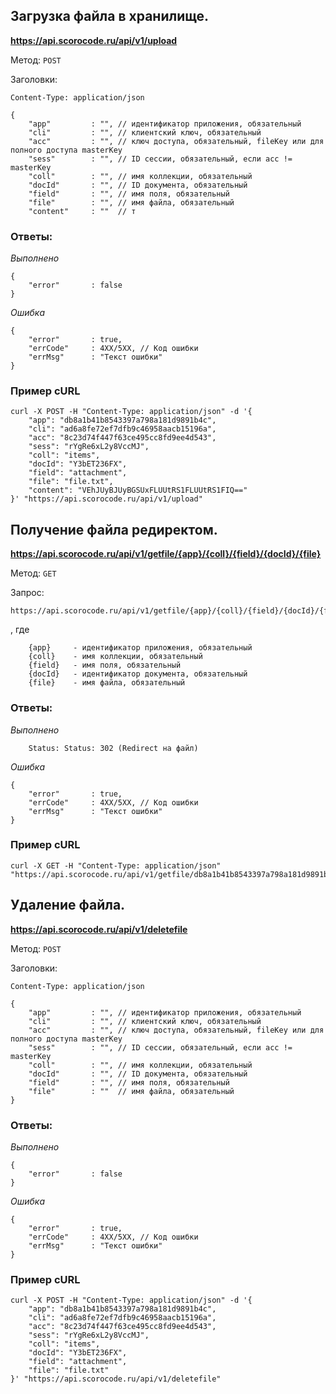 ## Загрузка файла в хранилище.


**https://api.scorocode.ru/api/v1/upload**

Метод: `POST`

Заголовки:

`Content-Type: application/json`

```
{
    "app"         : "", // идентификатор приложения, обязательный
    "cli"         : "", // клиентский ключ, обязательный
    "acc"         : "", // ключ доступа, обязательный, fileKey или для полного доступа masterKey
    "sess"        : "", // ID сессии, обязательный, если acc != masterKey
    "coll"        : "", // имя коллекции, обязательный
    "docId"       : "", // ID документа, обязательный
    "field"       : "", // имя поля, обязательный
    "file"        : "", // имя файла, обязательный
    "content"     : ""  // т
```

### Ответы:

*Выполнено*

```
{
    "error"       : false
}
```

*Ошибка*

```
{
    "error"       : true,
    "errCode"     : 4XX/5XX, // Код ошибки
    "errMsg"      : "Текст ошибки"
}
```

### Пример cURL

```
curl -X POST -H "Content-Type: application/json" -d '{
    "app": "db8a1b41b8543397a798a181d9891b4c",
    "cli": "ad6a8fe72ef7dfb9c46958aacb15196a",
    "acc": "8c23d74f447f63ce495cc8fd9ee4d543",
    "sess": "rYgRe6xL2y8VccMJ",
    "coll": "items",
    "docId": "Y3bET236FX",
    "field": "attachment",
    "file": "file.txt",
    "content": "VEhJUyBJUyBGSUxFLUUtRS1FLUUtRS1FIQ=="
}' "https://api.scorocode.ru/api/v1/upload"
```

## Получение файла редиректом.


**https://api.scorocode.ru/api/v1/getfile/{app}/{coll}/{field}/{docId}/{file}**

Метод: `GET`

Запрос:

```
https://api.scorocode.ru/api/v1/getfile/{app}/{coll}/{field}/{docId}/{file}
```

, где

```
    {app}     - идентификатор приложения, обязательный
    {coll}    - имя коллекции, обязательный
    {field}   - имя поля, обязательный
    {docId}   - идентификатор документа, обязательный
    {file}    - имя файла, обязательный
```

### Ответы:

*Выполнено*

```
    Status: Status: 302 (Redirect на файл)
```

*Ошибка*

```
{
    "error"       : true,
    "errCode"     : 4XX/5XX, // Код ошибки
    "errMsg"      : "Текст ошибки"
}
```

### Пример cURL

```
curl -X GET -H "Content-Type: application/json" "https://api.scorocode.ru/api/v1/getfile/db8a1b41b8543397a798a181d9891b4c/items/attachment/Y3bET236FX/file.txt"
```

## Удаление файла.

**https://api.scorocode.ru/api/v1/deletefile**

Метод: `POST`

Заголовки:

`Content-Type: application/json`

```
{
    "app"         : "", // идентификатор приложения, обязательный
    "cli"         : "", // клиентский ключ, обязательный
    "acc"         : "", // ключ доступа, обязательный, fileKey или для полного доступа masterKey
    "sess"        : "", // ID сессии, обязательный, если acc != masterKey
    "coll"        : "", // имя коллекции, обязательный
    "docId"       : "", // ID документа, обязательный
    "field"       : "", // имя поля, обязательный
    "file"        : ""  // имя файла, обязательный
}
```

### Ответы:

*Выполнено*

```
{
    "error"       : false
}
```

*Ошибка*

```
{
    "error"       : true,
    "errCode"     : 4XX/5XX, // Код ошибки
    "errMsg"      : "Текст ошибки"
}
```

### Пример cURL

```
curl -X POST -H "Content-Type: application/json" -d '{
    "app": "db8a1b41b8543397a798a181d9891b4c",
    "cli": "ad6a8fe72ef7dfb9c46958aacb15196a",
    "acc": "8c23d74f447f63ce495cc8fd9ee4d543",
    "sess": "rYgRe6xL2y8VccMJ",
    "coll": "items",
    "docId": "Y3bET236FX",
    "field": "attachment",
    "file": "file.txt"
}' "https://api.scorocode.ru/api/v1/deletefile"
```
